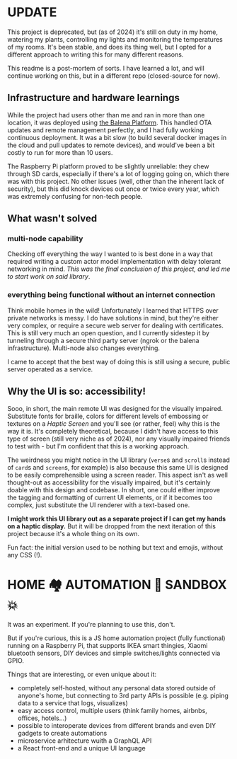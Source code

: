 # UPDATE

This project is deprecated, but (as of 2024) it's still on duty in my home, watering my plants, controlling my lights and monitoring the temperatures of my rooms. It's been stable, and does its thing well, but I opted for a different approach to writing this for many different reasons.

This readme is a post-mortem of sorts. I have learned a lot, and will continue working on this, but in a different repo (closed-source for now).

## Infrastructure and hardware learnings

While the project had users other than me and ran in more than one location, it was deployed using [the Balena Platform](https://etcher.balena.io/). This handled OTA updates and remote management perfectly, and I had fully working continuous deployment. It was a bit slow (to build several docker images in the cloud and pull updates to remote devices), and would've been a bit costly to run for more than 10 users.

The Raspberry Pi platform proved to be slightly unreliable: they chew through SD cards, especially if there's a lot of logging going on, which there was with this project. No other issues (well, other than the inherent lack of security), but this did knock devices out once or twice every year, which was extremely confusing for non-tech people.

## What wasn't solved

### multi-node capability
Checking off everything the way I wanted to is best done in a way that required writing a custom actor model implementation with delay tolerant networking in mind. *This was the final conclusion of this project, and led me to start work on said library*.

### everything being functional without an internet connection

Think mobile homes in the wild! Unfortunately I learned that HTTPS over private networks is messy. I do have solutions in mind, but they're either very complex, or require a secure web server for dealing with certificates. This is still very much an open question, and I currently sidestep it by tunneling through a secure third party server (ngrok or the balena infrastructure). Multi-node also changes everything.

I came to accept that the best way of doing this is still using a secure, public server operated as a service.

## Why the UI is so: accessibility!

Sooo, in short, the main remote UI was designed for the visually impaired. Substitute fonts for braille, colors for different levels of embossing or textures on a *Haptic Screen* and you'll see (or rather, feel) why this is the way it is. It's completely theoretical, because I didn't have access to this type of screen (still very niche as of 2024), nor any visually impaired friends to test with - but I'm confident that this is a working approach.

The weirdness you might notice in the UI library (`verse`s and `scroll`s instead of `card`s and `screen`s, for example) is also because this same UI is designed to be  easily comprehensible using a screen reader. This aspect isn't as well thought-out as accessibility for the visually impaired, but it's certainly doable with this design and codebase. In short, one could either improve the tagging and formatting of current UI elements, or if it becomes too complex, just substitute the UI renderer with a text-based one.

**I might work this UI library out as a separate project if I can get my hands on a haptic display.** But it will be dropped from the next iteration of this project because it's a whole thing on its own.

Fun fact: the initial version used to be nothing but text and emojis, without any CSS (!).

# HOME 🏘 AUTOMATION 🤖 SANDBOX 💥

It was an experiment. If you're planning to use this, don't.

But if you're curious, this is a JS home automation project (fully functional) running on a Raspberry Pi, that supports IKEA smart thingies, Xiaomi bluetooth sensors, DIY devices and simple switches/lights connected via GPIO.

Things that are interesting, or even unique about it:

* completely self-hosted, without any personal data stored outside of anyone's home, but connecting to 3rd party APIs is possible (e.g. piping data to a service that logs, visualizes)
* easy access control, multiple users (think family homes, airbnbs, offices, hotels...)
* possible to interoperate devices from different brands and even DIY gadgets to create automations
* microservice arhitecture wuith a GraphQL API
* a React front-end and a unique UI language
